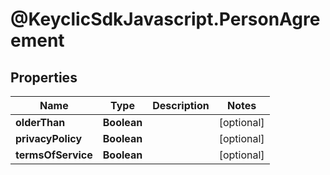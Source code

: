 # @KeyclicSdkJavascript.PersonAgreement

## Properties
Name | Type | Description | Notes
------------ | ------------- | ------------- | -------------
**olderThan** | **Boolean** |  | [optional] 
**privacyPolicy** | **Boolean** |  | [optional] 
**termsOfService** | **Boolean** |  | [optional] 


